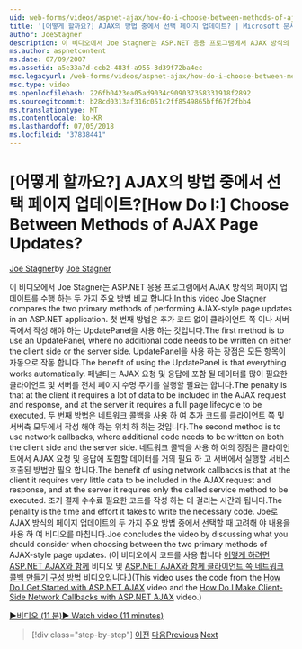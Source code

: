 ```yaml
---
uid: web-forms/videos/aspnet-ajax/how-do-i-choose-between-methods-of-ajax-page-updates
title: '[어떻게 할까요?] AJAX의 방법 중에서 선택 페이지 업데이트? | Microsoft 문서'
author: JoeStagner
description: 이 비디오에서 Joe Stagner는 ASP.NET 응용 프로그램에서 AJAX 방식의 페이지 업데이트를 수행 하는 두 가지 주요 방법 비교 합니다. 첫 번째 메서드는 Upd를 사용 하는 중...
ms.author: aspnetcontent
ms.date: 07/09/2007
ms.assetid: a5e33a7d-ccb2-483f-a955-3d39f72ba4ec
msc.legacyurl: /web-forms/videos/aspnet-ajax/how-do-i-choose-between-methods-of-ajax-page-updates
msc.type: video
ms.openlocfilehash: 226fb0423ea05ad9034c909037358331918f2892
ms.sourcegitcommit: b28cd0313af316c051c2ff8549865bff67f2fbb4
ms.translationtype: MT
ms.contentlocale: ko-KR
ms.lasthandoff: 07/05/2018
ms.locfileid: "37838441"
---
```

<a name="how-do-i-choose-between-methods-of-ajax-page-updates"></a><span data-ttu-id="e03c8-105">[어떻게 할까요?] AJAX의 방법 중에서 선택 페이지 업데이트?</span><span class="sxs-lookup"><span data-stu-id="e03c8-105">[How Do I:] Choose Between Methods of AJAX Page Updates?</span></span>
====================
<span data-ttu-id="e03c8-106">[Joe Stagner](https://github.com/JoeStagner)</span><span class="sxs-lookup"><span data-stu-id="e03c8-106">by [Joe Stagner](https://github.com/JoeStagner)</span></span>

<span data-ttu-id="e03c8-107">이 비디오에서 Joe Stagner는 ASP.NET 응용 프로그램에서 AJAX 방식의 페이지 업데이트를 수행 하는 두 가지 주요 방법 비교 합니다.</span><span class="sxs-lookup"><span data-stu-id="e03c8-107">In this video Joe Stagner compares the two primary methods of performing AJAX-style page updates in an ASP.NET application.</span></span> <span data-ttu-id="e03c8-108">첫 번째 방법은 추가 코드 없이 클라이언트 쪽 이나 서버 쪽에서 작성 해야 하는 UpdatePanel을 사용 하는 것입니다.</span><span class="sxs-lookup"><span data-stu-id="e03c8-108">The first method is to use an UpdatePanel, where no additional code needs to be written on either the client side or the server side.</span></span> <span data-ttu-id="e03c8-109">UpdatePanel을 사용 하는 장점은 모든 항목이 자동으로 작동 합니다.</span><span class="sxs-lookup"><span data-stu-id="e03c8-109">The benefit of using the UpdatePanel is that everything works automatically.</span></span> <span data-ttu-id="e03c8-110">페널티는 AJAX 요청 및 응답에 포함 될 데이터를 많이 필요한 클라이언트 및 서버를 전체 페이지 수명 주기를 실행할 필요는 합니다.</span><span class="sxs-lookup"><span data-stu-id="e03c8-110">The penalty is that at the client it requires a lot of data to be included in the AJAX request and response, and at the server it requires a full page lifecycle to be executed.</span></span> <span data-ttu-id="e03c8-111">두 번째 방법은 네트워크 콜백을 사용 하 여 추가 코드를 클라이언트 쪽 및 서버측 모두에서 작성 해야 하는 위치 하 하는 것입니다.</span><span class="sxs-lookup"><span data-stu-id="e03c8-111">The second method is to use network callbacks, where additional code needs to be written on both the client side and the server side.</span></span> <span data-ttu-id="e03c8-112">네트워크 콜백을 사용 하 여의 장점은 클라이언트에서 AJAX 요청 및 응답에 포함할 데이터를 거의 필요 하 고 서버에서 실행할 서비스 호출된 방법만 필요 합니다.</span><span class="sxs-lookup"><span data-stu-id="e03c8-112">The benefit of using network callbacks is that at the client it requires very little data to be included in the AJAX request and response, and at the server it requires only the called service method to be executed.</span></span> <span data-ttu-id="e03c8-113">조기 결제 수수료 필요한 코드를 작성 하는 데 걸리는 시간과 됩니다.</span><span class="sxs-lookup"><span data-stu-id="e03c8-113">The penality is the time and effort it takes to write the necessary code.</span></span> <span data-ttu-id="e03c8-114">Joe로 AJAX 방식의 페이지 업데이트의 두 가지 주요 방법 중에서 선택할 때 고려해 야 내용을 사용 하 여 비디오를 마칩니다.</span><span class="sxs-lookup"><span data-stu-id="e03c8-114">Joe concludes the video by discussing what you should consider when choosing between the two primary methods of AJAX-style page updates.</span></span> <span data-ttu-id="e03c8-115">(이 비디오에서 코드를 사용 합니다 [어떻게 하려면 ASP.NET AJAX와 함께](how-do-i-get-started-with-aspnet-ajax.md) 비디오 및 [ASP.NET AJAX와 함께 클라이언트 쪽 네트워크 콜백 만들기 구성 방법](how-do-i-make-client-side-network-callbacks-with-aspnet-ajax.md) 비디오입니다.)</span><span class="sxs-lookup"><span data-stu-id="e03c8-115">(This video uses the code from the [How Do I Get Started with ASP.NET AJAX](how-do-i-get-started-with-aspnet-ajax.md) video and the [How Do I Make Client-Side Network Callbacks with ASP.NET AJAX](how-do-i-make-client-side-network-callbacks-with-aspnet-ajax.md) video.)</span></span>

[<span data-ttu-id="e03c8-116">&#9654;비디오 (11 분)</span><span class="sxs-lookup"><span data-stu-id="e03c8-116">&#9654; Watch video (11 minutes)</span></span>](https://channel9.msdn.com/Blogs/ASP-NET-Site-Videos/how-do-i-choose-between-methods-of-ajax-page-updates)

> [!div class="step-by-step"]
> <span data-ttu-id="e03c8-117">[이전](how-do-i-update-multiple-regions-of-a-page-with-aspnet-ajax.md)
> [다음](how-do-i-use-other-javascript-user-interface-libraries-with-aspnet-ajax.md)</span><span class="sxs-lookup"><span data-stu-id="e03c8-117">[Previous](how-do-i-update-multiple-regions-of-a-page-with-aspnet-ajax.md)
[Next](how-do-i-use-other-javascript-user-interface-libraries-with-aspnet-ajax.md)</span></span>
